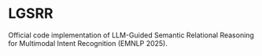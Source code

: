 # LGSRR
Official code implementation of LLM-Guided Semantic Relational Reasoning for Multimodal Intent Recognition (EMNLP 2025).

